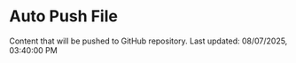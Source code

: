 # Auto Push File

Content that will be pushed to GitHub repository.
Last updated: 08/07/2025, 03:40:00 PM